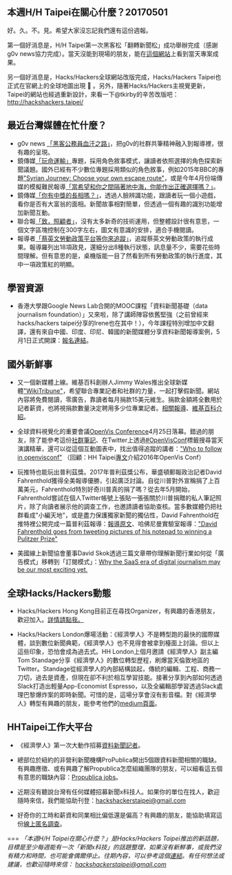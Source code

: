 ## 本週H/H Taipei在關心什麼？20170501

好。久。不。見。希望大家沒忘記我們還有這份週報。

第一個好消息是，H/H Taipei第一次黑客松「翻轉新聞松」成功舉辦完成（感謝g0v news協力完成）。當天沒能到現場的朋友，能在[這個網站](http://beta.hackfoldr.org/news-hackathon)上看到當天專案成果。

另一個好消息是，Hacks/Hackers全球網站改版完成，Hacks/Hackers Taipei也正式在官網上的全球地圖出現 🙌 。另外，隨著Hacks/Hackers主視覺更新，Taipei的網站也經過重新設計，來看一下@tkirby的辛苦改版吧：http://hackshackers.taipei/ 

## 最近台灣媒體在忙什麼？

- g0v news [「黑客公務員血汗之路」](https://gov-hackers.g0v.news/)，把g0v的社群共筆精神融入到報導裡，很有趣的呈現。
- 鏡傳媒[「玩命運輸」](https://www.mirrormedia.mg/projects/transport-industry/index.html)專題，採用角色敘事模式，讓讀者依照選擇的角色探索新聞議題。國外已經有不少數位專題採用類似的角色敘事，例如2015年BBC的專題["Syrian Journey: Choose your own escape route"](http://www.bbc.com/news/world-middle-east-32057601)，或是今年4月份端傳媒的模擬難民報導[「當希望和你之間隔著地中海，你能作出正確選擇嗎？」](https://theinitium.com/project/20170411-refugees-sea-route/)。
- 鏡傳媒[「你有中獎的長相嗎？」](https://www.mirrormedia.mg/projects/lottery/)，透過人臉辨識功能，跟讀者玩一個小遊戲，看你是否有大富翁的面相。新聞故事相對簡單，但透過一個有趣的識別功能增加新聞互動。
- 聯合報[「致，照顧者」](https://udn.com/upf/newmedia/2017_data/caregiver/index.html)，沒有太多新奇的技術運用，但整體設計很有意思，一個文字區塊控制在300字左右，圖文有意識的安排，適合手機閱讀。
- 報導者[「蔡英文勞動政策平台等你來追蹤」](https://www.twreporter.org/a/tsai-tracker)，追蹤蔡英文勞動政策的執行成果。報導羅列出18項政見，還細分出8種執行狀態，訊息量不少，需要花些時間理解。但有意思的是，桌機版能一目了然看到所有勞動政策的執行進度，其中一項政策紅的明顯。


## 學習資源

- 香港大學跟Google News Lab合開的MOOC課程「資料新聞基礎（data journalism foundation）」又來啦，除了講師陣容依舊堅強（之前曾經來 hacks/hackers taipei分享的Irene也在其中！），今年課程特別增加中文翻譯，還有來自中國、印度、印尼、韓國的新聞媒體分享資料新聞報導案例，5月1日正式開課：[報名連結](https://mooc.jmsc.hku.hk)。
 
## 國外新鮮事

- 又一個新媒體上線。維基百科創辦人Jimmy Wales推出全球新媒體["WikiTribune"](https://www.wikitribune.com)，希望聯合專業記者和社群的力量，一起打擊假新聞。網站內容將免費閱讀，零廣告，靠讀者每月捐款15美元維生。捐款金額將全數用於記者薪資，也將視捐款數量決定聘用多少位專業記者。[相關報導](https://www.ft.com/content/2590013e-2908-11e7-9ec8-168383da43b7)、[維基百科介紹](https://en.wikipedia.org/wiki/Wikitribune)。
 
- 全球資料視覺化的重要會議[OpenVis Conference](https://openvisconf.com)4月25日落幕。錯過的朋友，除了能參考這份[社群筆記](https://docs.google.com/document/d/14mO4HtAw8ewJwwYkS8gkBLDa5csatLtFai1KKXIU0c0/edit#)、在Twitter上透過[#OpenVisConf](https://twitter.com/hashtag/openvisconf)標籤搜尋當天演講精華，還可以從這個互動圖表中，找出值得追蹤的講者：["Who to follow in openvisconf"](http://johnguerra.co/viz/influentials/openvisconf)
（回顧：HH Taipei[專文](https://github.com/hackshackerstaipei/newsletter/blob/master/20170118.md)介紹2016年OpenVis Conf）

- 玩推特也能玩出普利茲獎。2017年普利茲獎公布，華盛頓郵報政治記者David Fahrenthold獲得全美報導優勝，引起廣泛討論。自從川普對外宣稱捐了上百萬美元，Fahrenthold特別好奇川普真的捐了嗎？從去年5月開始，Fahrenthold嘗試在個人Twitter帳號上張貼一張張關於川普捐贈的私人筆記照片，除了向讀者展示他的調查工作，也邀請讀者協助查核。當多數媒體仍把社群看成"小編天地"，或是盡力保護獨家新聞的獨佔性，David Fahrenthold在推特裡公開完成一篇普利茲報導：[報導原文](https://www.washingtonpost.com/graphics/politics/2016-election/trump-charity-donations/)、哈佛尼曼實驗室報導：["David Fahrenthold goes from tweeting pictures of his notepad to winning a Pulitzer Prize"](http://www.niemanlab.org/2017/04/david-fahrenthold-goes-from-tweeting-pictures-of-his-notepad-to-winning-a-pulitzer-prize/)

- 美國線上新聞協會董事David Skok透過三篇文章帶你理解新聞行業如何從「廣告模式」移轉到「訂閱模式」：[Why the SaaS era of digital journalism may be our most exciting yet.](https://medium.com/startup-grind/why-the-saas-era-of-journalism-will-be-our-most-exciting-226f4e872b46) 

## 全球Hacks/Hackers動態
- Hacks/Hackers Hong Kong目前正在尋找Organizer，有興趣的香港朋友，歡迎加入。[詳情請點我。](https://hackshackers.com/blog/2017/04/looking-for-new-organizers/)

- Hacks/Hackers London爆場活動：《經濟學人》不是轉型跑的最快的國際媒體，談到數位新聞典範，《經濟學人》也不見得會被拿到檯面上討論。但以上這些印象，恐怕會成為過去式。HH London上個月邀請《經濟學人》副主編Tom Standage分享《經濟學人》的數位轉型歷程，刷爆當天倫敦地區的Twitter。Standage從經濟學人的內部結構談起，傳統的編輯、工程、商務一刀切，過去是資產，但現在卻不利於相互學習技能。接著分享到內部如何透過Slack打造出輕量App-Economist Espresso，以及全編輯部學習透過Slack處理巴黎爆炸案的即時新聞。可惜的是，這場分享會沒有影音檔。對《經濟學人》轉型有興趣的朋友，能參考他們的[medium頁面](https://medium.economist.com/)。


## HHTaipei工作大平台 
- 《經濟學人》第一次大動作招募[資料新聞記者](http://www.economist.com/news/21720026-join-our-data-journalism-department-job-listing-interactive-data-journalist)。

- 總部位於紐約的非營利新聞機構ProPublica開出5個跟資料新聞相關的職缺。有興趣應徵、或有興趣了解Propublica怎麼組織團隊的朋友，可以細看這五個有意思的職缺內容：[Propublica jobs](https://twitter.com/sisiwei/status/856530800589893637)。

- 近期沒有聽說台灣有任何媒體招募新聞x科技人。如果你的單位在找人，歡迎隨時來信，我們能協助刊登：<hackshackerstaipei@gmail.com>

- 好奇你的工時和薪資和同業相比偏低還是偏高？有興趣的朋友，能協助填寫這份[線上匿名調查](https://docs.google.com/forms/d/e/1FAIpQLSda2GNvUmf_WnWaMab-duqmoXKsvYCyExkjLzuogyeDrSmrcw/viewform?c=0&w=1)。

===
*「本週H/H Taipei在關心什麼？」是Hacks/Hackers Taipei推出的新話題，目標是至少每週能有一次「新聞x科技」的話題整理，如果沒有新鮮事，或我們沒有精力和時間，也可能會偶爾停止。往期內容，可以參考這個[連結](https://github.com/hackshackerstaipei/newsletter)。有任何想法或建議，也歡迎隨時來信： <hackshackerstaipei@gmail.com>*
